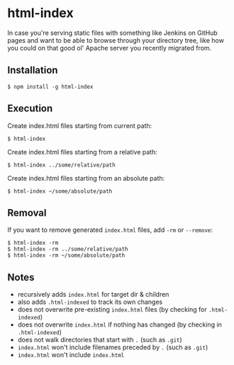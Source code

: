 # html-index

In case you're serving static files with something like Jenkins on GitHub pages and want to be able to browse through your directory tree, like how you could on that good ol' Apache server you recently migrated from.


## Installation

```
$ npm install -g html-index
```


## Execution

Create index.html files starting from current path:
```
$ html-index
```

Create index.html files starting from a relative path:
```
$ html-index ../some/relative/path
```

Create index.html files starting from an absolute path:
```
$ html-index ~/some/absolute/path
```


## Removal

If you want to remove generated `index.html` files, add `-rm` or `--remove`:
```
$ html-index -rm
$ html-index -rm ../some/relative/path
$ html-index -rm ~/some/absolute/path
```


## Notes

- recursively adds `index.html` for target dir & children
- also adds `.html-indexed` to track its own changes
- does not overwrite pre-existing `index.html` files (by checking for `.html-indexed`)
- does not overwrite `index.html` if nothing has changed (by checking in `.html-indexed`)
- does not walk directories that start with `.` (such as `.git`)
- `index.html` won't include filenames preceded by `.` (such as `.git`)
- `index.html` won't include `index.html`
